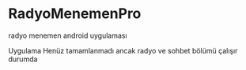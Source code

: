# RadyoMenemenPro
radyo menemen android uygulaması


Uygulama Henüz tamamlanmadı ancak radyo ve sohbet bölümü çalışır durumda
